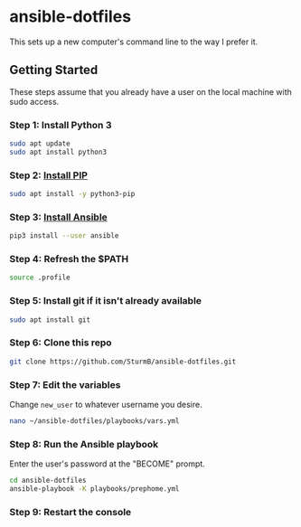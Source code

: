 # ansible-dotfiles

This sets up a new computer's command line to the way I prefer it.

## Getting Started

These steps assume that you already have a user on the local machine with sudo access.

### Step 1: Install Python 3

```zsh
sudo apt update
sudo apt install python3
```

### Step 2: [Install PIP](https://docs.ansible.com/ansible/latest/installation_guide/intro_installation.html#installing-ansible-with-pip)

```zsh
sudo apt install -y python3-pip
```

### Step 3: [Install Ansible](https://docs.ansible.com/ansible/latest/installation_guide/intro_installation.html#installing-ansible-with-pip)

```zsh
pip3 install --user ansible
```

### Step 4: Refresh the $PATH

```zsh
source .profile
```

### Step 5: Install git if it isn't already available

```zsh
sudo apt install git
```

### Step 6: Clone this repo

```zsh
git clone https://github.com/SturmB/ansible-dotfiles.git
```

### Step 7: Edit the variables

Change `new_user` to whatever username you desire.

```zsh
nano ~/ansible-dotfiles/playbooks/vars.yml
```

### Step 8: Run the Ansible playbook

Enter the user's password at the "BECOME" prompt.

```zsh
cd ansible-dotfiles
ansible-playbook -K playbooks/prephome.yml
```

### Step 9: Restart the console
